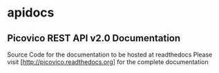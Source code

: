 apidocs
=======

Picovico REST API v2.0 Documentation
------------------------------------

Source Code for the documentation to be hosted at readthedocs
Please visit [http://picovico.readthedocs.org] for the complete documentation
